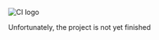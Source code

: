![CI logo](https://codeinstitute.s3.amazonaws.com/fullstack/ci_logo_small.png)

Unfortunately, the project is not yet finished